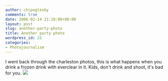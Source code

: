 ```yaml
---
author: chipoglesby
comments: true
date: 2006-02-14 21:18:00+00:00
layout: post
slug: another-party-photo
title: Another party photo
wordpress_id: 22
categories:
- Photojournalism
---
```


I went back through the charleston photos, this is what happens when you drink a frozen drink with everclear in it.  Kids, don't drink and shoot, it's bad for you.  [![](http://photos1.blogger.com/blogger/3124/2183/400/danbecca2.jpg)](http://photos1.blogger.com/blogger/3124/2183/1600/danbecca2.jpg)
